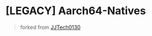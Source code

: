 # [LEGACY] Aarch64-Natives
> forked from [JJTech0130](https://github.com/JJTech0130/Aarch64-Natives)
